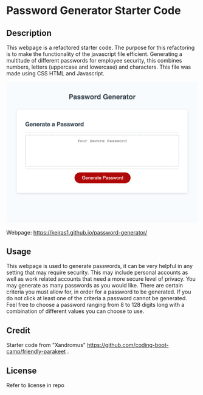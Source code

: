 # Password Generator Starter Code

## Description

This webpage is a refactored starter code. The purpose for this refactoring is to make the functionality of the javascript file efficient. Generating a multitude of different passwords for employee security, this combines numbers, letters (uppercase and lowercase) and characters. This file was made using CSS HTML and Javascript.

![Picture of Password Generator webpage](./Screenshot/PasswordGeneratorpic.png)

Webpage: https://keiras1.github.io/password-generator/

## Usage

This webpage is used to generate passwords, it can be very helpful in any setting that may require security. This may include personal accounts as well as work related accounts that need a more secure level of privacy. You may generate as many passwords as you would like. There are certain criteria you must allow for, in order for a password to be generated. If you do not click  at least one of the criteria a password cannot be generated. Feel free to choose a password ranging from 8 to 128 digits long with a combination of  different values you can choose to use.

## Credit 

Starter code from "Xandromus" https://github.com/coding-boot-camp/friendly-parakeet .

## License
Refer to license in repo